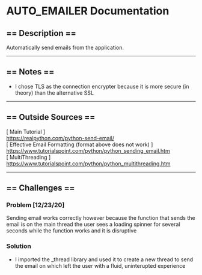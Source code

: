 # AUTO_EMAILER  Documentation

## == Description ==
Automatically send emails from the application.

***
## == Notes ==
- I chose TLS as the connection encrypter because it is more secure (in theory) than the alternative SSL

***
## == Outside Sources ==
[ Main Tutorial ]  
https://realpython.com/python-send-email/  
[ Effective Email Formatting (format above does not work) ]  
https://www.tutorialspoint.com/python/python_sending_email.htm   
[ MultiThreading ]  
https://www.tutorialspoint.com/python/python_multithreading.htm 

***
## == Challenges ==
### Problem [12/23/20]
Sending email works correctly however because the function that sends the email is on the main thread the user sees a loading spinner for several seconds while the function works and it is disruptive
### Solution
- I imported the _thread library and used it to create a new thread to send the email on which left the user with a fluid, uninterupted experience
  
